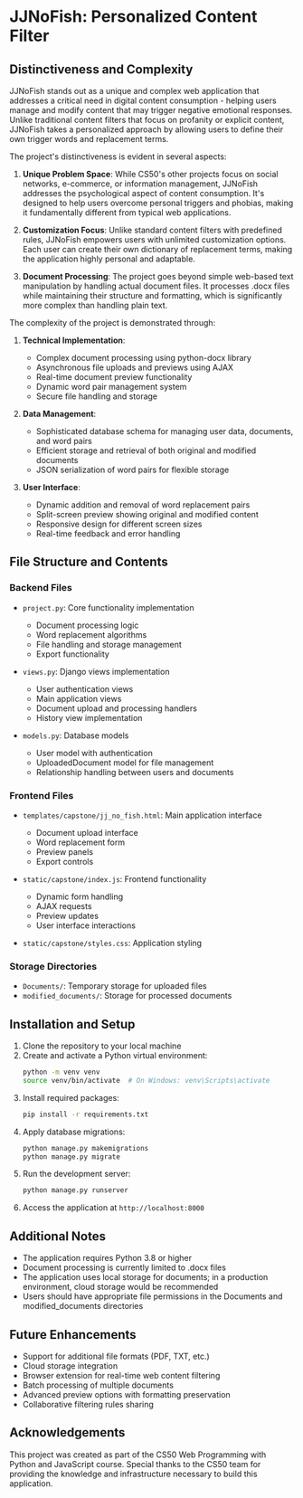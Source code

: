 # JJNoFish: Personalized Content Filter

## Distinctiveness and Complexity

JJNoFish stands out as a unique and complex web application that addresses a critical need in digital content consumption - helping users manage and modify content that may trigger negative emotional responses. Unlike traditional content filters that focus on profanity or explicit content, JJNoFish takes a personalized approach by allowing users to define their own trigger words and replacement terms.

The project's distinctiveness is evident in several aspects:

1. **Unique Problem Space**: While CS50's other projects focus on social networks, e-commerce, or information management, JJNoFish addresses the psychological aspect of content consumption. It's designed to help users overcome personal triggers and phobias, making it fundamentally different from typical web applications.

2. **Customization Focus**: Unlike standard content filters with predefined rules, JJNoFish empowers users with unlimited customization options. Each user can create their own dictionary of replacement terms, making the application highly personal and adaptable.

3. **Document Processing**: The project goes beyond simple web-based text manipulation by handling actual document files. It processes .docx files while maintaining their structure and formatting, which is significantly more complex than handling plain text.

The complexity of the project is demonstrated through:

1. **Technical Implementation**:
   - Complex document processing using python-docx library
   - Asynchronous file uploads and previews using AJAX
   - Real-time document preview functionality
   - Dynamic word pair management system
   - Secure file handling and storage

2. **Data Management**:
   - Sophisticated database schema for managing user data, documents, and word pairs
   - Efficient storage and retrieval of both original and modified documents
   - JSON serialization of word pairs for flexible storage

3. **User Interface**:
   - Dynamic addition and removal of word replacement pairs
   - Split-screen preview showing original and modified content
   - Responsive design for different screen sizes
   - Real-time feedback and error handling

## File Structure and Contents

### Backend Files
- `project.py`: Core functionality implementation
  - Document processing logic
  - Word replacement algorithms
  - File handling and storage management
  - Export functionality

- `views.py`: Django views implementation
  - User authentication views
  - Main application views
  - Document upload and processing handlers
  - History view implementation

- `models.py`: Database models
  - User model with authentication
  - UploadedDocument model for file management
  - Relationship handling between users and documents

### Frontend Files
- `templates/capstone/jj_no_fish.html`: Main application interface
  - Document upload interface
  - Word replacement form
  - Preview panels
  - Export controls

- `static/capstone/index.js`: Frontend functionality
  - Dynamic form handling
  - AJAX requests
  - Preview updates
  - User interface interactions

- `static/capstone/styles.css`: Application styling

### Storage Directories
- `Documents/`: Temporary storage for uploaded files
- `modified_documents/`: Storage for processed documents

## Installation and Setup

1. Clone the repository to your local machine
2. Create and activate a Python virtual environment:
   ```bash
   python -m venv venv
   source venv/bin/activate  # On Windows: venv\Scripts\activate
   ```
3. Install required packages:
   ```bash
   pip install -r requirements.txt
   ```
4. Apply database migrations:
   ```bash
   python manage.py makemigrations
   python manage.py migrate
   ```
5. Run the development server:
   ```bash
   python manage.py runserver
   ```
6. Access the application at `http://localhost:8000`

## Additional Notes

- The application requires Python 3.8 or higher
- Document processing is currently limited to .docx files
- The application uses local storage for documents; in a production environment, cloud storage would be recommended
- Users should have appropriate file permissions in the Documents and modified_documents directories

## Future Enhancements

- Support for additional file formats (PDF, TXT, etc.)
- Cloud storage integration
- Browser extension for real-time web content filtering
- Batch processing of multiple documents
- Advanced preview options with formatting preservation
- Collaborative filtering rules sharing

## Acknowledgements

This project was created as part of the CS50 Web Programming with Python and JavaScript course. Special thanks to the CS50 team for providing the knowledge and infrastructure necessary to build this application.
